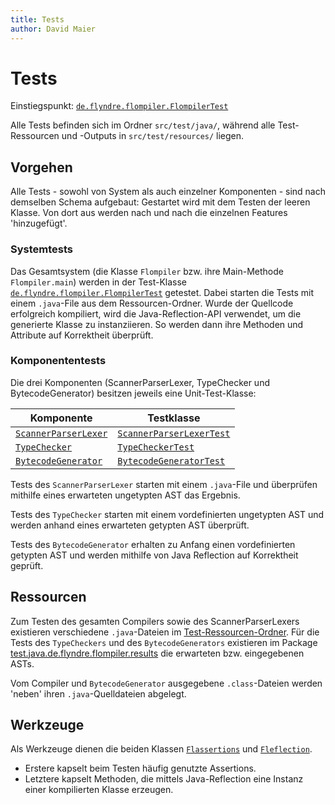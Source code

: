```yaml
---
title: Tests
author: David Maier
---
```


# Tests

Einstiegspunkt: [`de.flyndre.flompiler.FlompilerTest`](../src/test/java/de/flyndre/flompiler/FlompilerTest.java)

Alle Tests befinden sich im Ordner `src/test/java/`, während alle Test-Ressourcen und -Outputs in `src/test/resources/` liegen.

## Vorgehen

Alle Tests - sowohl von System als auch einzelner Komponenten - sind nach demselben Schema aufgebaut:
Gestartet wird mit dem Testen der leeren Klasse.
Von dort aus werden nach und nach die einzelnen Features 'hinzugefügt'.

### Systemtests

Das Gesamtsystem (die Klasse `Flompiler` bzw. ihre Main-Methode `Flompiler.main`) werden in der Test-Klasse [`de.flyndre.flompiler.FlompilerTest`](../src/test/java/de/flyndre/flompiler/FlompilerTest.java) getestet.
Dabei starten die Tests mit einem `.java`-File aus dem Ressourcen-Ordner.
Wurde der Quellcode erfolgreich kompiliert, wird die Java-Reflection-API verwendet, um die generierte Klasse zu instanziieren.
So werden dann ihre Methoden und Attribute auf Korrektheit überprüft.

### Komponententests

Die drei Komponenten (ScannerParserLexer, TypeChecker und BytecodeGenerator) besitzen jeweils eine Unit-Test-Klasse:

| Komponente                                                                                               | Testklasse                                                                                                       |
|----------------------------------------------------------------------------------------------------------|------------------------------------------------------------------------------------------------------------------|
| [`ScannerParserLexer`](../src/main/java/de/flyndre/flompiler/scannerparserlexer/ScannerParserLexer.java) | [`ScannerParserLexerTest`](../src/test/java/de/flyndre/flompiler/scannerparserlexer/ScannerParserLexerTest.java) |
| [`TypeChecker`](../src/main/java/de/flyndre/flompiler/typecheker/TypeChecker.java)                       | [`TypeCheckerTest`](../src/test/java/de/flyndre/flompiler/typecheker/TypeCheckerTest.java)                       |
| [`BytecodeGenerator`](../src/main/java/de/flyndre/flompiler/bytecodegenerator/BytecodeGenerator.java)    | [`BytecodeGeneratorTest`](../src/test/java/de/flyndre/flompiler/bytecodegenerator/BytecodeGeneratorTest.java)    |

Tests des `ScannerParserLexer` starten mit einem `.java`-File und überprüfen mithilfe eines erwarteten ungetypten AST das Ergebnis.

Tests des `TypeChecker` starten mit einem vordefinierten ungetypten AST und werden anhand eines erwarteten getypten AST überprüft.

Tests des `BytecodeGenerator` erhalten zu Anfang einen vordefinierten getypten AST und werden mithilfe von Java Reflection auf Korrektheit geprüft.

## Ressourcen

Zum Testen des gesamten Compilers sowie des ScannerParserLexers existieren verschiedene `.java`-Dateien im [Test-Ressourcen-Ordner](../src/test/resources).
Für die Tests des `TypeCheckers` und des `BytecodeGenerators` existieren im Package [test.java.de.flyndre.flompiler.results](../src/test/java/de/flyndre/flompiler/results) die erwarteten bzw. eingegebenen ASTs.

Vom Compiler und `BytecodeGenerator` ausgegebene `.class`-Dateien werden 'neben' ihren `.java`-Quelldateien abgelegt.

## Werkzeuge

Als Werkzeuge dienen die beiden Klassen [`Flassertions`](../src/test/java/de/flyndre/flompiler/testing/Flassertions.java) und [`Fleflection`](../src/test/java/de/flyndre/flompiler/testing/Fleflection.java).
* Erstere kapselt beim Testen häufig genutzte Assertions.
* Letztere kapselt Methoden, die mittels Java-Reflection eine Instanz einer kompilierten Klasse erzeugen.


